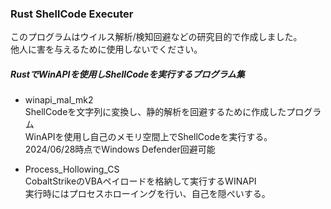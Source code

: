 ### Rust ShellCode Executer
このプログラムはウイルス解析/検知回避などの研究目的で作成しました。<BR>
他人に害を与えるために使用しないでください。
<BR>
##### RustでWinAPIを使用しShellCodeを実行するプログラム集
- winapi_mal_mk2 <BR>
  ShellCodeを文字列に変換し、静的解析を回避するために作成したプログラム<BR>
  WinAPIを使用し自己のメモリ空間上でShellCodeを実行する。<BR>
  2024/06/28時点でWindows Defender回避可能<BR>

- Process_Hollowing_CS<BR>
  CobaltStrikeのVBAペイロードを格納して実行するWINAPI<BR>
  実行時にはプロセスホローイングを行い、自己を隠ぺいする。<BR>
